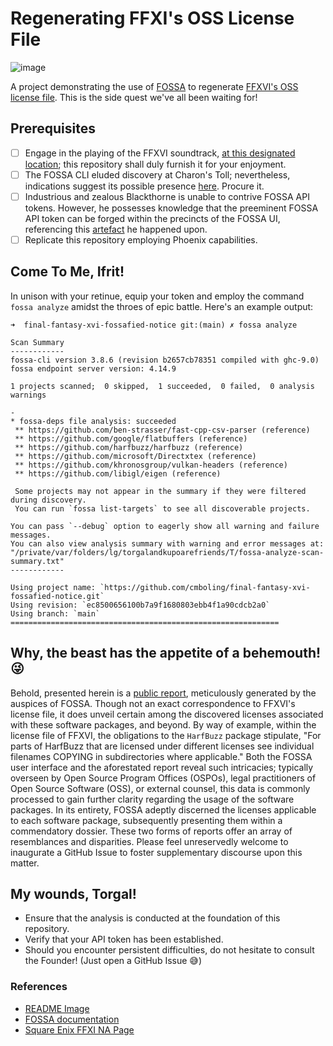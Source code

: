 # Regenerating FFXI's OSS License File

![image](https://github.com/cmboling/final-fantasy-xvi-fossafied-notice/assets/1427948/09a0d519-52d8-44b8-ab0f-d4decd02c20b)

A project demonstrating the use of [FOSSA](https://fossa.com/) to regenerate [FFXVI's OSS license file](https://www.youtube.com/shorts/upOlWzI2jlQ). This is the side quest we've all been waiting for!

## Prerequisites

 - [ ] Engage in the playing of the FFXVI soundtrack, [at this designated location](https://www.youtube.com/watch?v=58lNeY2Gpqk&list=PLFHRxdgR3MH8JOUcavLuNgfCTzkXCjUQQ&index=3); this repository shall duly furnish it for your enjoyment.
 - [ ] The FOSSA CLI eluded discovery at Charon's Toll; nevertheless, indications suggest its possible presence [here](https://github.com/fossas/fossa-cli). Procure it.
 - [ ] Industrious and zealous Blackthorne is unable to contrive FOSSA API tokens. However, he possesses knowledge that the preeminent FOSSA API token can be forged within the precincts of the FOSSA UI, referencing this [artefact](https://docs.fossa.com/docs/api-reference#push-only-api-token) he happened upon.
 - [ ] Replicate this repository employing Phoenix capabilities.
 
 ## Come To Me, Ifrit!
 
 In unison with your retinue, equip your token and employ the command `fossa analyze` amidst the throes of epic battle. Here's an example output:

 ```
➜  final-fantasy-xvi-fossafied-notice git:(main) ✗ fossa analyze

Scan Summary
------------
fossa-cli version 3.8.6 (revision b2657cb78351 compiled with ghc-9.0)
fossa endpoint server version: 4.14.9

1 projects scanned;  0 skipped,  1 succeeded,  0 failed,  0 analysis warnings

-
* fossa-deps file analysis: succeeded
  ** https://github.com/ben-strasser/fast-cpp-csv-parser (reference)
  ** https://github.com/google/flatbuffers (reference)
  ** https://github.com/harfbuzz/harfbuzz (reference)
  ** https://github.com/microsoft/Directxtex (reference)
  ** https://github.com/khronosgroup/vulkan-headers (reference)
  ** https://github.com/libigl/eigen (reference)

  Some projects may not appear in the summary if they were filtered during discovery.
  You can run `fossa list-targets` to see all discoverable projects.

You can pass `--debug` option to eagerly show all warning and failure messages.
You can also view analysis summary with warning and error messages at: "/private/var/folders/lg/torgalandkupoarefriends/T/fossa-analyze-scan-summary.txt"
------------

Using project name: `https://github.com/cmboling/final-fantasy-xvi-fossafied-notice.git`
Using revision: `ec8500656100b7a9f1680803ebb4f1a90cdcb2a0`
Using branch: `main`
============================================================
```

## Why, the beast has the appetite of a behemouth! 😜

Behold, presented herein is a [public report](https://app.fossa.com/reports/cf26a84d-fd9a-41ed-8f7f-1728a97b92e3), meticulously generated by the auspices of FOSSA. Though not an exact correspondence to FFXVI's license file, it does unveil certain among the discovered licenses associated with these software packages, and beyond. By way of example, within the license file of FFXVI, the obligations to the `HarfBuzz` package stipulate, "For parts of HarfBuzz that are licensed under different licenses see individual filenames COPYING in subdirectories where applicable." Both the FOSSA user interface and the aforestated report reveal such intricacies; typically overseen by Open Source Program Offices (OSPOs), legal practitioners of Open Source Software (OSS), or external counsel, this data is commonly processed to gain further clarity regarding the usage of the software packages. In its entirety, FOSSA adeptly discerned the licenses applicable to each software package, subsequently presenting them within a commendatory dossier. These two forms of reports offer an array of resemblances and disparities. Please feel unreservedly welcome to inaugurate a GitHub Issue to foster supplementary discourse upon this matter.

## My wounds, Torgal!

- Ensure that the analysis is conducted at the foundation of this repository.
- Verify that your API token has been established.
- Should you encounter persistent difficulties, do not hesitate to consult the Founder! (Just open a GitHub Issue 😅)


### References
- [README Image](https://finishing-touch.tumblr.com/post/716624527409496064/all-aboard-the-ffxvi-hype-train)
- [FOSSA documentation](https://docs.fossa.com)
- [Square Enix FFXI NA Page](https://na.finalfantasyxvi.com/)
